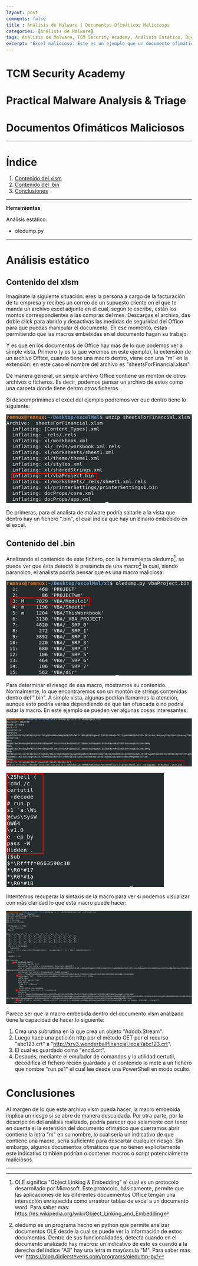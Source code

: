 ```yaml
---
layout: post
comments: false
title : Análisis de Malware | Documentos Ofimáticos Maliciosos
categories: [Análisis de Malware]
tags: Análisis de Malware, TCM Security Academy, Análisis Estático, Documentos Ofimáticos, Excel
excerpt: "Excel malicioso: Este es un ejemplo que un documento ofimático malicioso, excel, sobre el cual se hace un análsis estático con la herramienta oledump."
---
```


# TCM Security Academy
# Practical Malware Analysis & Triage
# Documentos Ofimáticos Maliciosos

---

# Índice

1. [Contenido del xlsm](#xlsm)
2. [Contenido del .bin](#bin)
3. [Conclusiones](#conclusiones)

---

**Herramientas**

Análisis estático:
- oledump.py

---

# Análisis estático

## Contenido del xlsm <a name="xlsm"></a>

Imagínate la siguiente situación: eres la persona a cargo de la facturación de tu empresa y recibes un correo de un supuesto cliente en el que te manda un archivo excel adjunto en el cual, según te escribe, están los montos correspondientes a las compras del mes. Descargas el archivo, das doble click para abrirlo y desactivas las medidas de seguridad del Office para que puedas manipular el documento. En ese momento, estás permitiendo que las macros embebidas en el documento hagan su trabajo.

Y es que en los documentos de Office hay más de lo que podemos ver a simple vista. Primero (y es lo que veremos en este ejemplo), la extensión de un archivo Office, cuando tiene una macro dentro, viene con una "m" en la extensión: en este caso el nombre del archivo es "sheetsForFinancial.xlsm".

De manera general, un simple archivo Office contiene un montón de otros archivos o ficheros. Es decir, podemos pensar un archivo de estos como una carpeta donde tiene dentro otros ficheros.

Si descomprimimos el excel del ejemplo podremos ver que dentro tiene lo siguiente:

![offMal1](https://github.com/Sokratica/sokratica/blob/master/assets/img/offMal/img1.png?raw=true)



De primeras, para el analista de malware podría saltarle a la vista que dentro hay un fichero ".bin", el cual indica que hay un binario embebido en el excel.

## Contenido del .bin <a name="bin"></a>

Analizando el contenido de este fichero, con la herramienta oledump[^1], se puede ver que ésta detectó la presencia de una macro[^2] la cual, siendo paranoico, el analista podría pensar que es una macro maliciosa:

![offMal2](https://github.com/Sokratica/sokratica/blob/master/assets/img/offMal/img2.png?raw=true)

Para determinar el riesgo de esa macro, mostramos su contenido. Normalmente, lo que encontraremos son un montón de strings contenidas dentro del ".bin". A simple vista, algunas podrían llamarnos la atención, aunque esto podría varias dependiendo de qué tan ofuscada o no podría estar la macro. En este ejemplo se pueden ver algunas cosas interesantes:

![offMal3](https://github.com/Sokratica/sokratica/blob/master/assets/img/offMal/img3.png?raw=true)

![offMal4](https://github.com/Sokratica/sokratica/blob/master/assets/img/offMal/img4.png?raw=true)

Intentemos recuperar la sintaxis de la macro para ver si podemos visualizar con más claridad lo que esta macro puede hacer:

![offMal5](https://github.com/Sokratica/sokratica/blob/master/assets/img/offMal/img5.png?raw=true)

Parece ser que la macro embebida dentro del documento xlsm analizado tiene la capacidad de hacer lo siguiente:

1. Crea una subrutina en la que crea un objeto "Adodb.Stream".
2. Luego hace una petición http por el método GET por el recurso "abc123.crt" a "http://srv3.wonderballfinancial.local/abc123.crt".
3. El cual es guardado como "encd.crt".
4. Después, mediante el emulador de comandos y la utilidad certutil, decodifica el fichero recién guardado y el contenido lo mete a un fichero que nombre "run.ps1" el cual lee desde una PowerShell en modo oculto.

# Conclusiones <a name="conclusiones"></a>

Al margen de lo que este archivo xlsm pueda hacer, la macro embebida implica un riesgo si se abre de manera descuidada.
Por otra parte, por la descripción del análisis realizado, podría parecer que solamente con tener en cuenta si la extensión del documento ofimático que querramos abrir contiene la letra "m" en su nombre, lo cual sería un indicativo de que contiene una macro, sería suficiente para descartar cualquier riesgo. Sin embargo, algunos documentos ofimáticos que no tienen explícitamente este indicativo también podrían o contener macros o script potencialmente maliciosos.

---
[^1]: OLE significa "Object Linking & Embedding" el cual es un protocolo desarrollado por Microsoft. Este protocolo, básicamente, permite que las aplicaciones de los diferentes docuementos Office tengan una interacción enriquecida como arrastrar tablas de excel a un documento word. Para saber más: https://es.wikipedia.org/wiki/Object_Linking_and_Embedding
[^2]: oledump es un programa hecho en python que permite analizar documentos OLE desde la cual se puede ver la información de estos documentos. Dentro de sus funcionalidades, detecta cuando en el documento analizado hay macros: un indicativo de esto es cuando a la derecha del índice "A3" hay una letra m mayúscula "M". Para saber más ver: https://blog.didierstevens.com/programs/oledump-py/


